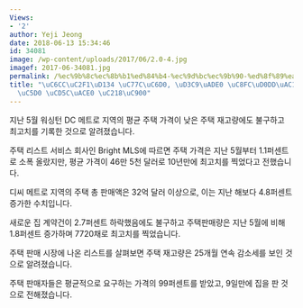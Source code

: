 ```yaml
---
Views:
- '2'
author: Yeji Jeong
date: 2018-06-13 15:34:46
id: 34081
image: /wp-content/uploads/2017/06/2.0-4.jpg
imagef: 2017-06-34081.jpg
permalink: /%ec%9b%8c%ec%8b%b1%ed%84%b4-%ec%9d%bc%ec%9b%90-%ed%8f%89%ea%b7%a0-%ec%a3%bc%ed%83%9d%ea%b0%92-10%eb%85%84%eb%a7%8c%ec%97%90-%ec%b5%9c%ea%b3%a0-%ec%88%98%ec%a4%80/
title: "\uC6CC\uC2F1\uD134 \uC77C\uC6D0, \uD3C9\uADE0 \uC8FC\uD0DD\uAC12 10\uB144\uB9CC\
  \uC5D0 \uCD5C\uACE0 \uC218\uC900"
---
```


지난 5월 워싱턴 DC 메트로 지역의 평균 주택 가격이 낮은 주택 재고량에도 불구하고 최고치를 기록한 것으로 알려졌습니다.

주택 리스트 서비스 회사인 Bright MLS에 따르면 주택 가격은 지난 5월부터 1.1퍼센트로 소폭 올랐지만, 평균 가격이 46만 5천 달러로 10년만에 최고치를 찍었다고 전했습니다.

디씨 메트로 지역의 주택 총 판매액은 32억 달러 이상으로, 이는 지난 해보다 4.8퍼센트 증가한 수치입니다.

새로운 집 계약건이 2.7퍼센트 하락했음에도 불구하고 주택판매량은 지난 5월에 비해 1.8퍼센트 증가하며 7720채로 최고치를 찍었습니다.

주택 판매 시장에 나온 리스트를 살펴보면 주택 재고량은 25개월 연속 감소세를 보인 것으로 알려졌습니다.

주택 판매자들은 평균적으로 요구하는 가격의 99퍼센트를 받았고, 9일만에 집을 판 것으로 전해졌습니다.